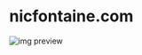 ﻿# nicfontaine.com

![img preview](https://github.com/ngpfontaine/nicfontaine.com/blob/master/_extra/screenshot-01-c.PNG)
